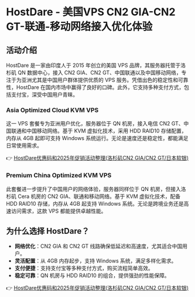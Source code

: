 # HostDare - 美国VPS CN2 GIA-CN2 GT-联通-移动网络接入优化体验

## 活动介绍

HostDare 是一家由印度人于 2015 年创立的美国 VPS 品牌，其服务器托管于洛杉矶 QN 数据中心，接入 CN2 GIA、CN2 GT、中国联通以及中国移动网络，专注于为亚洲尤其是中国用户群体提供优质的 VPS 服务。凭借出色的稳定性和可靠性，HostDare 在国内市场中赢得了良好的口碑。此外，它支持多种支付方式，包括支付宝，深受中国用户青睐。

### Asia Optimized Cloud KVM VPS

这一 VPS 套餐专为亚洲用户优化，服务器位于 QN 机房，接入电信 CN2 GT、中国联通和中国移动网络。基于 KVM 虚拟化技术，采用 HDD RAID10 存储配置，内存从 4GB 起即可支持 Windows 系统运行。无论是速度还是稳定性，都能满足日常使用需求。

👉 [HostDare优惠码和2025年促销活动整理(洛杉矶CN2 GIA/CN2 GT/日本软银)](https://bit.ly/hostdare)

### Premium China Optimized KVM VPS

此套餐进一步提升了中国用户的网络体验，服务器同样位于 QN 机房，但接入洛杉矶 Cera 机房的 CN2 GIA、联通和移动网络。基于 KVM 虚拟化技术，配备 HDD RAID10 存储，内存从 4GB 起支持 Windows 系统。无论是跨境业务还是高速访问需求，这款 VPS 都能提供卓越性能。

## 为什么选择 HostDare？

- **网络优化**：CN2 GIA 和 CN2 GT 线路确保低延迟和高速度，尤其适合中国用户。
- **灵活配置**：从 4GB 内存起步，支持 Windows 系统，满足多样化需求。
- **支付便捷**：支持支付宝等多种支付方式，购买流程简单高效。
- **稳定可靠**：QN 机房与 HDD RAID10 的组合，提供强劲的性能保障。

👉 [HostDare优惠码和2025年促销活动整理(洛杉矶CN2 GIA/CN2 GT/日本软银)](https://bit.ly/hostdare)